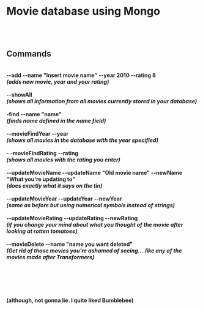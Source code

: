 <h1>Movie database using Mongo</h1>
<br><br>


<h2>Commands</h2>

<br>
<b><b> --add --name "Insert movie name" --year 2010 --rating 8 </b><br><i>(adds new movie, year and your rating)</i><br>
<br><b> --showAll</b><br><i>(shows all information from all movies currently stored in your database)</i><br>
<br>
<b>-find --name "name"</b><br><i>(finds name defined in the name field)</i><br>
<br><b> --movieFindYear --year </b><br><i>(shows all movies in the database with the year specified)</i><br>
<br><b>- -movieFindRating --rating </b><br><i>(shows all movies with the rating you enter)</i><br>
<br><b>--updateMovieName --updateName "Old movie name" --newName "What you're updating to" </b><br><i>(does exactly what it says on the tin)</i><br>
<br><b>--updateMovieYear --updateYear --newYear </b> <br><i>(same as before but using numerical symbols instead of strings)</i><br>
<br><b>--updateMovieRating --updateRating --newRating </b><br><i>(if you change your mind about what you thought of the movie after looking at rotten tomatoes)</i><br>
<br><b>--movieDelete --name "name you want deleted" </b><br><i>(Get rid of those movies you're ashamed of seeing....like any of the movies made after Transformers)</i><br>

<br><br><br><br>
<p>

(although, not gonna lie. I quite liked Bumblebee)</p>
